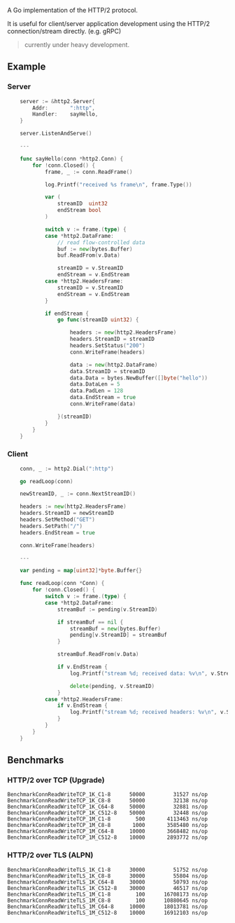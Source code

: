 
A Go implementation of the HTTP/2 protocol.

It is useful for client/server application development using the HTTP/2 connection/stream directly. (e.g. gRPC)

> currently under heavy development.

## Example

### Server

```go
    server := &http2.Server{
        Addr:       ":http",
        Handler:    sayHello,
    }

    server.ListenAndServe()

    ---

    func sayHello(conn *http2.Conn) {
        for !conn.Closed() {
            frame, _ := conn.ReadFrame()

            log.Printf("received %s frame\n", frame.Type())

            var (
                streamID  uint32
                endStream bool
            )

            switch v := frame.(type) {
            case *http2.DataFrame:
                // read flow-controlled data
                buf := new(bytes.Buffer)
                buf.ReadFrom(v.Data)

                streamID = v.StreamID
                endStream = v.EndStream
            case *http2.HeadersFrame:
                streamID = v.StreamID
                endStream = v.EndStream
            }

            if endStream {
                go func(streamID uint32) {

                    headers := new(http2.HeadersFrame)
                    headers.StreamID = streamID
                    headers.SetStatus("200")
                    conn.WriteFrame(headers)

                    data := new(http2.DataFrame)
                    data.StreamID = streamID
                    data.Data = bytes.NewBuffer([]byte("hello"))
                    data.DataLen = 5
                    data.PadLen = 128
                    data.EndStream = true
                    conn.WriteFrame(data)

                }(streamID)
            }
        }
    }
```

### Client

```go
    conn, _ := http2.Dial(":http")

    go readLoop(conn)

    newStreamID, _ := conn.NextStreamID()

    headers := new(http2.HeadersFrame)
    headers.StreamID = newStreamID
    headers.SetMethod("GET")
    headers.SetPath("/")
    headers.EndStream = true

    conn.WriteFrame(headers)

    ---

    var pending = map[uint32]*byte.Buffer{}

    func readLoop(conn *Conn) {
        for !conn.Closed() {
            switch v := frame.(type) {
            case *http2.DataFrame:
                streamBuf := pending(v.StreamID)

                if streamBuf == nil {
                    streamBuf = new(bytes.Buffer)
                    pending[v.StreamID] = streamBuf
                }

                streamBuf.ReadFrom(v.Data)

                if v.EndStream {
                    log.Printf("stream %d; received data: %v\n", v.StreamID, streamBuf.String())

                    delete(pending, v.StreamID)
                }
            case *http2.HeadersFrame:
                if v.EndStream {
                    log.Printf("stream %d; received headers: %v\n", v.StreamID, v.Headers)
                }
            }
        }
    }
```

## Benchmarks

### HTTP/2 over TCP (Upgrade)

    BenchmarkConnReadWriteTCP_1K_C1-8      50000         31527 ns/op
    BenchmarkConnReadWriteTCP_1K_C8-8      50000         32138 ns/op
    BenchmarkConnReadWriteTCP_1K_C64-8     50000         32881 ns/op
    BenchmarkConnReadWriteTCP_1K_C512-8    50000         32448 ns/op
    BenchmarkConnReadWriteTCP_1M_C1-8        500       4113463 ns/op
    BenchmarkConnReadWriteTCP_1M_C8-8       1000       3585480 ns/op
    BenchmarkConnReadWriteTCP_1M_C64-8     10000       3668482 ns/op
    BenchmarkConnReadWriteTCP_1M_C512-8    10000       2893772 ns/op

### HTTP/2 over TLS (ALPN)

    BenchmarkConnReadWriteTLS_1K_C1-8      30000         51752 ns/op
    BenchmarkConnReadWriteTLS_1K_C8-8      30000         55804 ns/op
    BenchmarkConnReadWriteTLS_1K_C64-8     30000         50793 ns/op
    BenchmarkConnReadWriteTLS_1K_C512-8    30000         46517 ns/op
    BenchmarkConnReadWriteTLS_1M_C1-8        100      16708173 ns/op
    BenchmarkConnReadWriteTLS_1M_C8-8        100      10880645 ns/op
    BenchmarkConnReadWriteTLS_1M_C64-8     10000      18013781 ns/op
    BenchmarkConnReadWriteTLS_1M_C512-8    10000      16912103 ns/op
